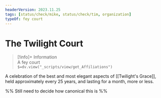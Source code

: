 ```yaml
---
headerVersion: 2023.11.25
tags: [status/check/mike, status/check/tim, organization]
typeOf: fey court
---
```

# The Twilight Court
>[!info]+ Information  
> A fey court  
> `$=dv.view("_scripts/view/get_Affiliations")`

A celebration of the best and most elegant aspects of [[Twilight's Grace]], held approximately every 25 years, and lasting for a month, more or less. 

%% Still need to decide how canonical this is %%